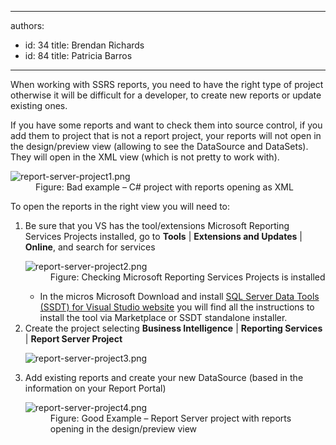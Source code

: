 

---
authors:
  - id: 34
    title: Brendan Richards
  - id: 84
    title: Patricia Barros
---




<span class='intro'> <p>​When working with SSRS reports, you need to have the right type of project otherwise it will be difficult for a developer, to create new reports or update existing ones.<br></p><p>If you have some reports and want to check them into source control, if you add them to project that is not a report project, your reports will not open in the design/preview view (allowing to see the DataSource and DataSets). They will open in the XML view (which is not pretty to work with).</p> </span>

<dl class="badImage"><dt><img src="/PublishingImages/report-server-project1.png" alt="report-server-project1.png" /></dt><dd>Figure&#58; Bad example – C# project with reports opening as XML</dd></dl><p>To open the reports in the right view you will need to&#58;</p><ol><li>Be sure that you VS has the tool/extensions Microsoft Reporting Services Projects installed, go to <b>Tools</b> | <b>Extensions and Updates</b> | <b>Online</b>,&#160;and search for services<br>
<dl class="image"><dt><img src="/PublishingImages/report-server-project2.png" alt="report-server-project2.png" /></dt><dd>Figure&#58; Checking Microsoft Reporting Services Projects is installed</dd></dl><ul><li>In the micros&#160;Microsoft Download and install <a href="https&#58;//docs.microsoft.com/en-us/sql/ssdt/download-sql-server-data-tools-ssdt?view=sql-server-2017">SQL Server Data Tools (SSDT) for Visual Studio website</a> you will find all the instructions to install the tool via Marketplace or SSDT standalone installer.</li></ul></li><li>Create the project selecting <b>Business Intelligence</b> | <b>Reporting Services </b>| <b>Report Server Project</b><br>
<dl class="image"><dt><img src="/PublishingImages/report-server-project3.png" alt="report-server-project3.png" /></dt></dl></li><li>Add existing reports and create your new DataSource (based in the information on your Report Portal)<br>
<dl class="goodImage"><dt><img src="/PublishingImages/report-server-project4.png" alt="report-server-project4.png" /></dt><dd>Figure&#58; Good Example – Report Server project with reports opening in the design/preview view </dd></dl></li></ol><br>



